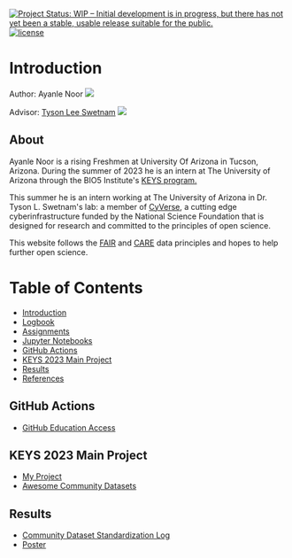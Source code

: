 [![Project Status: WIP – Initial development is in progress, but there has not yet been a stable, usable release suitable for the public.](https://www.repostatus.org/badges/latest/wip.svg)](https://www.repostatus.org/#wip) [![license](https://img.shields.io/badge/license-GPLv3-blue.svg)](https://opensource.org/licenses/GPL-3.0) 


# Introduction

Author: Ayanle Noor [![](https://orcid.org/sites/default/files/images/orcid_16x16.png)](https://orcid.org/0009-0000-8123-7162)

Advisor: [Tyson Lee Swetnam](https://tyson-swetnam.github.io/) [![](https://orcid.org/sites/default/files/images/orcid_16x16.png)](http://orcid.org/0000-0002-6639-7181)

## About

Ayanle Noor is a rising Freshmen at University Of Arizona in Tucson, Arizona. During the summer of 2023 he is an intern at The University of Arizona through the BIO5 Institute's [KEYS program.](https://keys.arizona.edu/)

This summer he is an intern working at The University of Arizona in Dr. Tyson L. Swetnam's lab: a member of [CyVerse](https://cyverse.org), a cutting edge cyberinfrastructure funded by the National Science Foundation that is designed for research and committed to the principles of open science. 
 
This website follows the [FAIR](https://www.go-fair.org/fair-principles/) and [CARE](https://www.gida-global.org/care) data principles and hopes to help further open science. 

# Table of Contents

- [Introduction](index.md)
- [Logbook](logbook.md)
- [Assignments](keysassignments.md)
- [Jupyter Notebooks](jupyter.md)
- [GitHub Actions](#github-actions)
- [KEYS 2023 Main Project](#keys-2023-main-project)
- [Results](#results)
- [References](references.md)

## GitHub Actions

- [GitHub Education Access](githubed.md)

## KEYS 2023 Main Project

- [My Project](myproject.md)
- [Awesome Community Datasets](communityDataset.md)

## Results

- [Community Dataset Standardization Log](standardizationLog.md)
- [Poster](poster.md)
